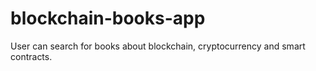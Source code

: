 # blockchain-books-app
User can search for books about blockchain, cryptocurrency and smart contracts.
